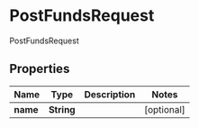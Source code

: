 

# PostFundsRequest

PostFundsRequest
## Properties

Name | Type | Description | Notes
------------ | ------------- | ------------- | -------------
**name** | **String** |  |  [optional]



